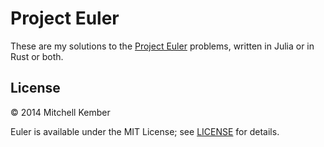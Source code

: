 # Project Euler

These are my solutions to the [Project Euler][1] problems, written in Julia or in Rust or both.

[1]: http://projecteuler.net

## License

© 2014 Mitchell Kember

Euler is available under the MIT License; see [LICENSE](LICENSE.md) for details.
